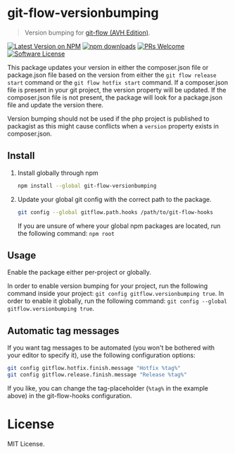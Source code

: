 git-flow-versionbumping
==============

> Version bumping for [git-flow (AVH Edition)][1].

[![Latest Version on NPM](https://img.shields.io/npm/v/git-flow-versionbumping.svg?style=flat-square)](https://npmjs.com/package/git-flow-versionbumping)
[![npm downloads](https://img.shields.io/npm/dm/git-flow-versionbumping.svg?style=flat-square)](http://badge.fury.io/js/git-flow-versionbumping)
[![PRs Welcome](https://img.shields.io/badge/PRs-welcome-brightgreen.svg)](http://makeapullrequest.com)
[![Software License](https://img.shields.io/badge/license-MIT-brightgreen.svg?style=flat-square)](LICENSE.md)

This package updates your version in either the composer.json file or package.json file based on the version from either the `git flow release start` command or the `git flow hotfix start` command. If a composer.json file is present in your git project, the version property will be updated. If the composer.json file is not present, the package will look for a package.json file and update the version there.

Version bumping should not be used if the php project is published to packagist as this might cause conflicts when a `version` property exists in composer.json.

Install
-------

1. Install globally through npm

    ```sh
    npm install --global git-flow-versionbumping
    ```

2. Update your global git config with the correct path to the package.

    ```sh
    git config --global gitflow.path.hooks /path/to/git-flow-hooks
    ```
    
    If you are unsure of where your global npm packages are located, run the following command: `npm root`

Usage
-------

Enable the package either per-project or globally.

In order to enable version bumping for your project, run the following command inside your project: `git config gitflow.versionbumping true`. In order to enable it globally, run the following command: `git config --global gitflow.versionbumping true`.

Automatic tag messages
-------

If you want tag messages to be automated (you won't be bothered with your editor to specify it), use the following configuration options:

```sh
git config gitflow.hotfix.finish.message "Hotfix %tag%"
git config gitflow.release.finish.message "Release %tag%"
```

If you like, you can change the tag-placeholder (`%tag%` in the example above) in the git-flow-hooks configuration.

License
=======

MIT License.

[1]: https://github.com/petervanderdoes/gitflow
